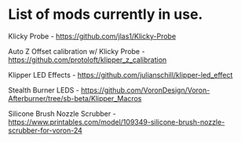 # List of mods currently in use.

Klicky Probe - https://github.com/jlas1/Klicky-Probe

Auto Z Offset calibration w/ Klicky Probe - https://github.com/protoloft/klipper_z_calibration

Klipper LED Effects - https://github.com/julianschill/klipper-led_effect

Stealth Burner LEDS - https://github.com/VoronDesign/Voron-Afterburner/tree/sb-beta/Klipper_Macros

Silicone Brush Nozzle Scrubber - https://www.printables.com/model/109349-silicone-brush-nozzle-scrubber-for-voron-24
